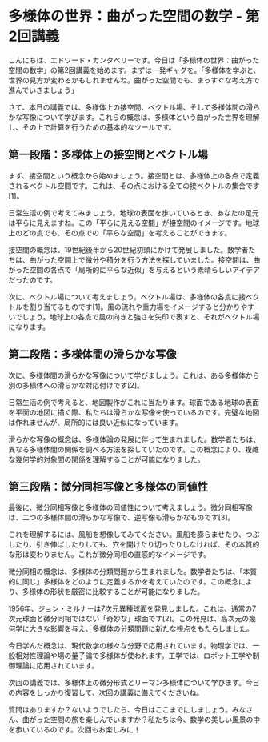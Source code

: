 # 多様体の世界：曲がった空間の数学 - 第2回講義

こんにちは、エドワード・カンタベリーです。今日は「多様体の世界：曲がった空間の数学」の第2回講義を始めます。まずは一発ギャグを。「多様体を学ぶと、世界の見方が変わるかもしれませんね。曲がった空間でも、まっすぐな考え方で進んでいきましょう」

さて、本日の講義では、多様体上の接空間、ベクトル場、そして多様体間の滑らかな写像について学びます。これらの概念は、多様体という曲がった世界を理解し、その上で計算を行うための基本的なツールです。

## 第一段階：多様体上の接空間とベクトル場

まず、接空間という概念から始めましょう。接空間とは、多様体上の各点で定義されるベクトル空間です。これは、その点における全ての接ベクトルの集合です[1]。

日常生活の例で考えてみましょう。地球の表面を歩いているとき、あなたの足元は平らに見えますね。この「平らに見える空間」が接空間のイメージです。地球上のどの点でも、その点での「平らな空間」を考えることができます。

接空間の概念は、19世紀後半から20世紀初頭にかけて発展しました。数学者たちは、曲がった空間上で微分や積分を行う方法を探していました。接空間は、曲がった空間の各点で「局所的に平らな近似」を与えるという素晴らしいアイデアだったのです。

次に、ベクトル場について考えましょう。ベクトル場は、多様体の各点に接ベクトルを割り当てるものです[1]。風の流れや重力場をイメージすると分かりやすいでしょう。地球上の各点で風の向きと強さを矢印で表すと、それがベクトル場になります。

## 第二段階：多様体間の滑らかな写像

次に、多様体間の滑らかな写像について学びましょう。これは、ある多様体から別の多様体への滑らかな対応付けです[2]。

日常生活の例で考えると、地図製作がこれに当たります。球面である地球の表面を平面の地図に描く際、私たちは滑らかな写像を使っているのです。完璧な地図は作れませんが、局所的には良い近似になっています。

滑らかな写像の概念は、多様体論の発展に伴って生まれました。数学者たちは、異なる多様体間の関係を調べる方法を探していたのです。この概念により、複雑な幾何学的対象間の関係を理解することが可能になりました。

## 第三段階：微分同相写像と多様体の同値性

最後に、微分同相写像と多様体の同値性について考えましょう。微分同相写像は、二つの多様体間の滑らかな写像で、逆写像も滑らかなものです[3]。

これを理解するには、風船を想像してみてください。風船を膨らませたり、つぶしたり、引き伸ばしたりしても、穴を開けたり切ったりしなければ、その本質的な形は変わりません。これが微分同相の直感的なイメージです。

微分同相の概念は、多様体の分類問題から生まれました。数学者たちは、「本質的に同じ」多様体をどのように定義するかを考えていたのです。この概念により、多様体の形状を厳密に比較することが可能になりました。

1956年、ジョン・ミルナーは7次元異種球面を発見しました。これは、通常の7次元球面と微分同相ではない「奇妙な」球面です[2]。この発見は、高次元の幾何学に大きな影響を与え、多様体の分類問題に新たな視点をもたらしました。

今日学んだ概念は、現代数学の様々な分野で応用されています。物理学では、一般相対性理論や場の量子論で多様体が使われます。工学では、ロボット工学や制御理論に応用されています。

次回の講義では、多様体上の微分形式とリーマン多様体について学びます。今日の内容をしっかり復習して、次回の講義に備えてくださいね。

質問はありますか？ないようでしたら、今日はここまでにしましょう。みなさん、曲がった空間の旅を楽しんでいますか？私たちは今、数学の美しい風景の中を歩いているのです。次回もお楽しみに！


